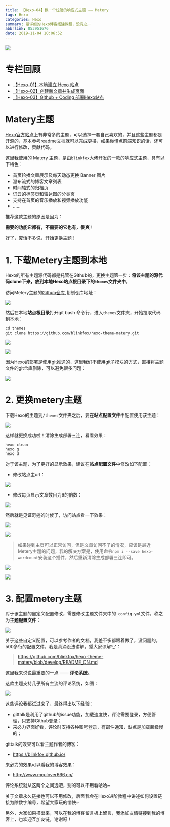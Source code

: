 ```yaml
---
title: 【Hexo-04】换一个炫酷的响应式主题 —— Matery
tags: Hexo
categories: Hexo
summary: 最详细的Hexo博客搭建教程，没有之一
abbrlink: 853951676
date: 2019-11-04 10:06:52
---
```


![](http://mculover666.cn/blog/20191031/R4mWMXsrRKxu.png?imageslim)

<!--more-->

# 专栏回顾

- [【Hexo-01】本地建立 Hexo 站点](http://www.mculover666.cn/posts/3223194057/)
- [【Hexo-02】创建新文章并生成页面](http://www.mculover666.cn/posts/1228606410/)
- [【Hexo-03】Github + Coding 部署Hexo站点]()

# Matery主题

[Hexo官方站点](https://hexo.io/themes/)上有非常多的主题，可以选择一套自己喜欢的，并且这些主题都是开源的，基本参考readme文档就可以完成更换，如果你懂点前端知识的话，还可以进行修改，贡献代码。

这里我使用的 Matery 主题，是由`blinkfox`大佬开发的一款的响应式主题，具有以下特色：

- 首页轮播文章展示及每天动态更换 Banner 图片
- 瀑布流式的博客文章列表
- 时间轴式的归档页
- 词云的标签页和雷达图的分类页
- 支持在首页的音乐播放和视频播放功能
- ……

推荐这款主题的原因是因为：

**需要的功能它都有，不需要的它也有，很爽**！

好了，废话不多说，开始更换主题！

# 1. 下载Metery主题到本地

Hexo的所有主题源代码都是托管在Github的，更换主题第一步：**将该主题的源代码clone下来，放到本地Hexo站点根目录下的`themes`文件夹中**。

访问Metery主题的[Github仓库](https://github.com/blinkfox/hexo-theme-matery),复制仓库地址：

![](http://mculover666.cn/blog/20191105/nJCU2COHCI9p.png?imageslim)

然后在本地**站点根目录**打开git bash 命令行，进入`themes`文件夹，开始拉取代码到本地：

```
cd themes
git clone https://github.com/blinkfox/hexo-theme-matery.git
```

![](http://mculover666.cn/blog/20191105/NiNRwfQokdbk.png?imageslim)

![](http://mculover666.cn/blog/20191105/Ep7UeuiqxAJw.png?imageslim)

因为Hexo的部署是使用git推送的，这里我们不使用git子模块的方式，直接将主题文件的git仓库删除，可以避免很多问题：

![](http://mculover666.cn/blog/20191105/E5YjxB96Rzwu.png?imageslim)

# 2. 更换metery主题

下载Hexo的主题到`/themes`文件夹之后，要在**站点配置文件**中配置使用该主题：

![](http://mculover666.cn/blog/20191105/B1DHkEAzPqxO.png?imageslim)

这样就更换成功啦！清除生成部署三连，看看效果：
```
hexo clean
hexo g
hexo d
```

对于该主题，为了更好的显示效果，建议在**站点配置文件**中修改如下配置：

- 修改站点主url：

![](http://mculover666.cn/blog/20191105/TUwxAlNAOwNM.png?imageslim)

- 修改每页显示文章数目为6的倍数：

![](http://mculover666.cn/blog/20191105/3IQCSHvaJrKq.png?imageslim)

然后就是见证奇迹的时候了，访问站点看一下效果：

![](http://mculover666.cn/blog/20191105/ivpLYYeYqVCO.png?imageslim)

![](http://mculover666.cn/blog/20191105/MdAjt0P4zVrY.png?imageslim)

>如果碰到主页可以正常访问，但是文章访问不了的情况，应该是最近Metery主题的问题，我的解决方案是，使用命令`npm i --save hexo-wordcount`安装这个插件，然后重新清除生成部署三连即可。

![](http://mculover666.cn/blog/20191105/3o6lugbkbFbD.png?imageslim)

![](http://mculover666.cn/blog/20191105/4IXGt4FGwEGq.png?imageslim)

# 3. 配置metery主题

对于该主题的自定义配置修改，需要修改主题文件夹中的`_config.yml`文件，称之为**主题配置文件**：

![](http://mculover666.cn/blog/20191105/jFLupojDcmER.png?imageslim)

关于这些自定义配置，可以参考作者的文档，我差不多都跟着做了，没问题的，500多行的配置文件，我是真滴没法讲解，望大家谅解^_^：

>https://github.com/blinkfox/hexo-theme-matery/blob/develop/README_CN.md


这里我来说说最重要的一点 —— **评论系统**。

这款主题支持几乎所有主流的评论系统，如图：

![](http://mculover666.cn/blog/20191105/BwJxKkkWo528.png?imageslim)

这些评论我都试过来了，最终得出以下经验：

- gittalk是利用了github的issue功能，加载速度快，评论需要登录，方便管理，只支持Github登录；
- 来必力界面好看，评论时支持各种账号登录，有邮件通知，缺点是加载超级慢的；

gittalk的效果可以看主题作者的博客：

- https://blinkfox.github.io/

来必力的效果可以看我的博客效果：

- http://www.mculover666.cn/

评论系统就从这两个之间选吧，别的可以不用看哈哈~

关于文章永久链接也可以不用修改，后面我会在Hexo进阶教程中讲述如何设置链接为除数字编号，希望大家玩的愉快~

另外，大家如果搭出来，可以在我的博客留言板上留言，我添加友情链接到我的博客上，也欢迎互加友链，谢谢呀！


